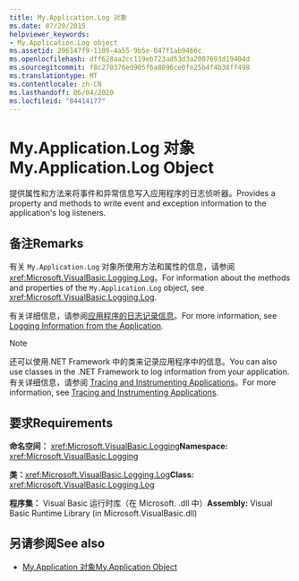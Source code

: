 ```yaml
---
title: My.Application.Log 对象
ms.date: 07/20/2015
helpviewer_keywords:
- My.Application.Log object
ms.assetid: 296147f9-1109-4a55-9b5e-047f1ab9466c
ms.openlocfilehash: dff628aa2cc119eb723ad53d3a2007693d19404d
ms.sourcegitcommit: f8c270376ed905f6a8896ce0fe25b4f4b38ff498
ms.translationtype: MT
ms.contentlocale: zh-CN
ms.lasthandoff: 06/04/2020
ms.locfileid: "84414177"
---
```

# <a name="myapplicationlog-object"></a><span data-ttu-id="b53d2-102">My.Application.Log 对象</span><span class="sxs-lookup"><span data-stu-id="b53d2-102">My.Application.Log Object</span></span>
<span data-ttu-id="b53d2-103">提供属性和方法来将事件和异常信息写入应用程序的日志侦听器。</span><span class="sxs-lookup"><span data-stu-id="b53d2-103">Provides a property and methods to write event and exception information to the application's log listeners.</span></span>  
  
## <a name="remarks"></a><span data-ttu-id="b53d2-104">备注</span><span class="sxs-lookup"><span data-stu-id="b53d2-104">Remarks</span></span>  
 <span data-ttu-id="b53d2-105">有关 `My.Application.Log` 对象所使用方法和属性的信息，请参阅 <xref:Microsoft.VisualBasic.Logging.Log>。</span><span class="sxs-lookup"><span data-stu-id="b53d2-105">For information about the methods and properties of the `My.Application.Log` object, see <xref:Microsoft.VisualBasic.Logging.Log>.</span></span>  
  
 <span data-ttu-id="b53d2-106">有关详细信息，请参阅[应用程序的日志记录信息](../../developing-apps/programming/log-info/index.md)。</span><span class="sxs-lookup"><span data-stu-id="b53d2-106">For more information, see [Logging Information from the Application](../../developing-apps/programming/log-info/index.md).</span></span>  
  
> [!NOTE]
> <span data-ttu-id="b53d2-107">还可以使用.NET Framework 中的类来记录应用程序中的信息。</span><span class="sxs-lookup"><span data-stu-id="b53d2-107">You can also use classes in the .NET Framework to log information from your application.</span></span> <span data-ttu-id="b53d2-108">有关详细信息，请参阅 [Tracing and Instrumenting Applications](../../../framework/debug-trace-profile/tracing-and-instrumenting-applications.md)。</span><span class="sxs-lookup"><span data-stu-id="b53d2-108">For more information, see [Tracing and Instrumenting Applications](../../../framework/debug-trace-profile/tracing-and-instrumenting-applications.md).</span></span>  
  
## <a name="requirements"></a><span data-ttu-id="b53d2-109">要求</span><span class="sxs-lookup"><span data-stu-id="b53d2-109">Requirements</span></span>  
 <span data-ttu-id="b53d2-110">**命名空间：** <xref:Microsoft.VisualBasic.Logging></span><span class="sxs-lookup"><span data-stu-id="b53d2-110">**Namespace:** <xref:Microsoft.VisualBasic.Logging></span></span>  
  
 <span data-ttu-id="b53d2-111">**类：**<xref:Microsoft.VisualBasic.Logging.Log></span><span class="sxs-lookup"><span data-stu-id="b53d2-111">**Class:** <xref:Microsoft.VisualBasic.Logging.Log></span></span>  
  
 <span data-ttu-id="b53d2-112">**程序集：** Visual Basic 运行时库（在 Microsoft. .dll 中）</span><span class="sxs-lookup"><span data-stu-id="b53d2-112">**Assembly:** Visual Basic Runtime Library (in Microsoft.VisualBasic.dll)</span></span>  
  
## <a name="see-also"></a><span data-ttu-id="b53d2-113">另请参阅</span><span class="sxs-lookup"><span data-stu-id="b53d2-113">See also</span></span>

- [<span data-ttu-id="b53d2-114">My.Application 对象</span><span class="sxs-lookup"><span data-stu-id="b53d2-114">My.Application Object</span></span>](my-application-object.md)
